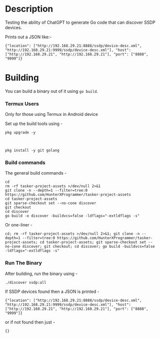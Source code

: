 # Description
Testing the ability of ChatGPT to generate Go code that can discover SSDP devices.

Prints out a JSON like:-

`{"location": ["http://192.168.29.21:8888/ssdp/device-desc.xml", "http://192.168.29.21:9999/ssdp/device-desc.xml"], "host": ["http://192.168.29.21", "http://192.168.29.21"], "port": ["8888", "9999"]}`

# Building
You can build a binary out of it using `go build`.

### Termux Users
Only for those using Termux in Android device

Set up the build tools using -

    pkg upgrade -y

&nbsp;

    pkg install -y git golang

### Build commands
The general build commands -

    cd
    rm -rf tasker-project-assets >/dev/null 2>&1
    git clone -n --depth=1 --filter=tree:0 https://github.com/HunterXProgrammer/tasker-project-assets
    cd tasker-project-assets
    git sparse-checkout set --no-cone discover
    git checkout
    cd discover
    go build -o discover -buildvcs=false -ldflags="-extldflags -s"

Or one-liner -

    cd; rm -rf tasker-project-assets >/dev/null 2>&1; git clone -n --depth=1 --filter=tree:0 https://github.com/HunterXProgrammer/tasker-project-assets; cd tasker-project-assets; git sparse-checkout set --no-cone discover; git checkout; cd discover; go build -buildvcs=false -ldflags="-extldflags -s"

### Run The Binary
After building, run the binary using -

    ./discover ssdp:all

If SSDP devices found then a JSON is printed -

`{"location": ["http://192.168.29.21:8888/ssdp/device-desc.xml", "http://192.168.29.21:9999/ssdp/device-desc.xml"], "host": ["http://192.168.29.21", "http://192.168.29.21"], "port": ["8888", "9999"]}`

or if not found then just -

`{}`
